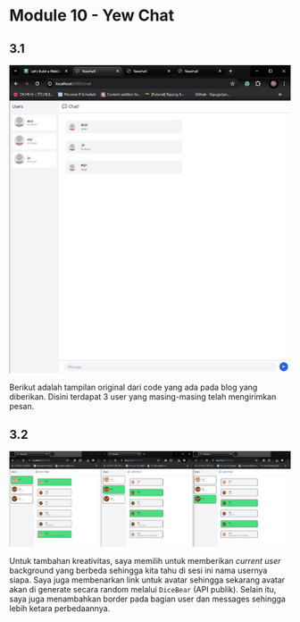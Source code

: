 # Module 10 - Yew Chat

## 3.1
![Running the program with 3 users from original code](./initial_code.png)

Berikut adalah tampilan original dari code yang ada pada blog yang diberikan. Disini terdapat 3 user yang masing-masing telah mengirimkan pesan.

## 3.2
![Giving current user different background color](./creativity.png)

Untuk tambahan kreativitas, saya memilih untuk memberikan *current user* background yang berbeda sehingga kita tahu di sesi ini nama usernya siapa. Saya juga membenarkan link untuk avatar sehingga sekarang avatar akan di generate secara random melalui `DiceBear` (API publik). Selain itu, saya juga menambahkan border pada bagian user dan messages sehingga lebih ketara perbedaannya.
